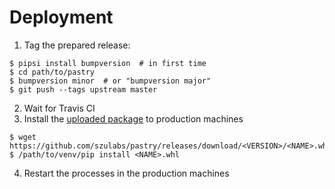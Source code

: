 # Deployment

1. Tag the prepared release:

  ```
  $ pipsi install bumpversion  # in first time
  $ cd path/to/pastry
  $ bumpversion minor  # or "bumpversion major"
  $ git push --tags upstream master
  ```

2. Wait for Travis CI
3. Install the [uploaded package][releases] to production machines

  ```
  $ wget https://github.com/szulabs/pastry/releases/download/<VERSION>/<NAME>.whl
  $ /path/to/venv/pip install <NAME>.whl
  ```
4. Restart the processes in the production machines

[releases]: https://github.com/szulabs/pastry/releases
